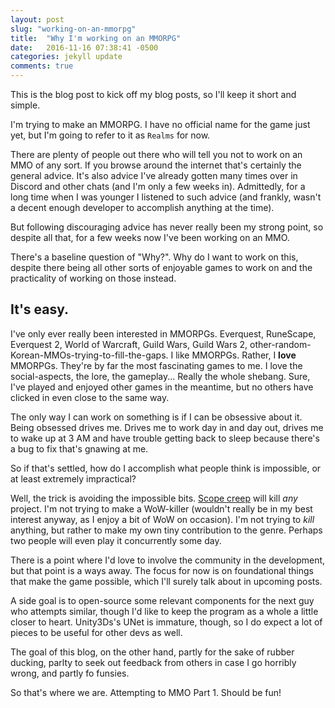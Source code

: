 ```yaml
---
layout: post
slug: "working-on-an-mmorpg"
title:  "Why I'm working on an MMORPG"
date:   2016-11-16 07:38:41 -0500
categories: jekyll update
comments: true
---
```


This is the blog post to kick off my blog posts, so I'll keep it short and simple.

I'm trying to make an MMORPG. I have no official name for the game just yet, but I'm going to refer to it as `Realms` for now.

There are plenty of people out there who will tell you not
to work on an MMO of any sort. If you browse around the internet that's certainly the general advice.
It's also advice I've already gotten many times over in Discord and other chats (and I'm only a few weeks in).
Admittedly, for a long time when I was younger I listened to such advice (and frankly, wasn't
a decent enough developer to accomplish anything at the time).

But following discouraging advice has never really been my strong point, so despite all that,
for a few weeks now I've been working on an MMO.

There's a baseline question of "Why?". Why do I want to work on this, despite there
being all other sorts of enjoyable games to work on and the practicality of working
on those instead.

## It's easy.

I've only ever really been interested in MMORPGs. Everquest, RuneScape, Everquest 2, World of Warcraft, Guild Wars,
Guild Wars 2, other-random-Korean-MMOs-trying-to-fill-the-gaps. I like MMORPGs. Rather, I **love**
MMORPGs. They're by far the most fascinating games to me. I love the social-aspects, the lore,
the gameplay... Really the whole shebang. Sure, I've played and enjoyed other games in the meantime,
but no others have clicked in even close to the same way.

The only way I can work on something is if I can be obsessive about it. Being obsessed drives me.
Drives me to work day in and day out, drives me to wake up at 3 AM and have trouble
getting back to sleep because there's a bug to fix that's gnawing at me.

So if that's settled, how do I accomplish what people think is impossible, or at least
extremely impractical?

Well, the trick is avoiding the impossible bits. [Scope creep][1] will kill *any* project.
I'm not trying to make a WoW-killer (wouldn't really be in my best interest anyway, as I enjoy a bit
of WoW on occasion). I'm not trying to *kill* anything, but rather to make my own
tiny contribution to the genre. Perhaps two people will even play it concurrently some day.

There is a point where I'd love to involve the community in the development, but that point
is a ways away. The focus for now is on foundational things that make the game possible, which I'll
surely talk about in upcoming posts.

A side goal is to open-source some relevant components for the next guy who attempts
similar, though I'd like to keep the program as a whole a little closer to heart.
Unity3Ds's UNet is immature, though, so I do expect a lot of pieces to be useful
for other devs as well.

The goal of this blog, on the other hand, partly for the sake of rubber ducking,
parlty to seek out feedback from others in case I go horribly wrong, and partly
fo funsies.

So that's where we are. Attempting to MMO Part 1. Should be fun!

[1]: https://en.wikipedia.org/wiki/Scope_creep
